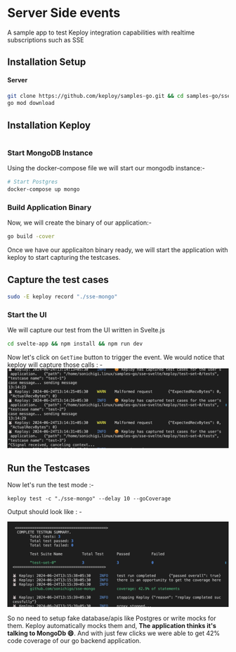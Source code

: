 # Server Side events
A sample app to test Keploy integration capabilities with realtime subscriptions such as SSE

## Installation Setup

#### Server
```bash
git clone https://github.com/keploy/samples-go.git && cd samples-go/sse-svelte
go mod download
```

## Installation Keploy

```bash

```

### Start MongoDB Instance 
Using the docker-compose file we will start our mongodb instance:-

```bash
# Start Postgres
docker-compose up mongo
```

### Build Application Binary
Now, we will create the binary of our application:-

```bash
go build -cover
```
Once we have our applicaiton binary ready, we will start the application with keploy to start capturing the testcases.

## Capture the test cases
```bash
sudo -E keploy record "./sse-mongo"
```

### Start the UI
We will capture our test from the UI written in Svelte.js
```bash
cd svelte-app && npm install && npm run dev
```

Now let's click on `GetTime` button to trigger the event. We would notice that keploy will capture those calls : - 
![Testcases](./img/testcase.png?raw=true)

## Run the Testcases
Now let's run the test mode :-

```shell
keploy test -c "./sse-mongo" --delay 10 --goCoverage
```

Output should look like : - 

![Testrun](./img/testrun.png?raw=true)

So no need to setup fake database/apis like Postgres or write mocks for them. Keploy automatically mocks them and, **The application thinks it's talking to MongoDb 😄**. And with just few clicks we were able to get 42% code coverage of our go backend application.